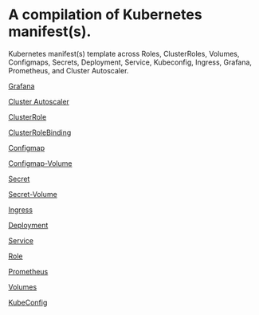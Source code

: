 # A compilation of Kubernetes manifest(s). 

Kubernetes manifest(s) template across Roles, ClusterRoles, Volumes, Configmaps, Secrets, Deployment, Service, Kubeconfig, Ingress, Grafana, Prometheus, and Cluster Autoscaler.

[Grafana](grafana/grafana.yaml)

[Cluster Autoscaler](k8s-autoscaler/k8s-autoscaler.yaml)

[ClusterRole]()

[ClusterRoleBinding]()

[Configmap]()

[Configmap-Volume]()

[Secret]()

[Secret-Volume]()

[Ingress]()

[Deployment]()

[Service]()

[Role]()

[Prometheus]()

[Volumes]()

[KubeConfig]()